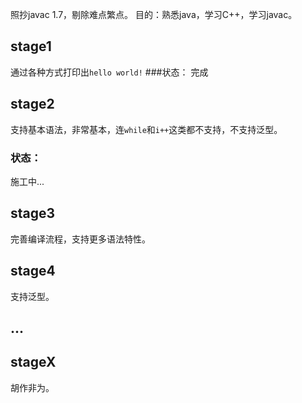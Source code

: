 照抄javac 1.7，剔除难点繁点。
目的：熟悉java，学习C++，学习javac。

## stage1
通过各种方式打印出`hello world!`
###状态：
完成

## stage2
支持基本语法，非常基本，连`while`和`i++`这类都不支持，不支持泛型。
### 状态：
施工中...

## stage3
完善编译流程，支持更多语法特性。

## stage4
支持泛型。

## ...

## stageX
胡作非为。